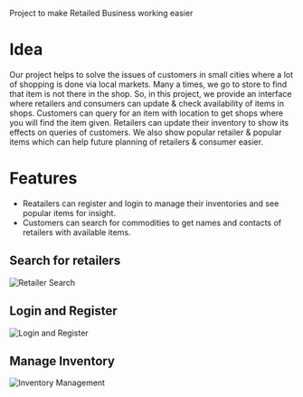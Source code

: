Project to make Retailed Business working easier

# Idea
Our project helps to solve the issues of customers in small cities where a lot of shopping is done via local markets. Many a times, we go to store to find that item is not there in the shop. So, in this project, we provide an interface where retailers and consumers can update & check availability of items in shops. Customers can query for an item with location to get shops where you will find the item given. Retailers can update their inventory to show its effects on queries of customers. We also show popular retailer & popular items which can help future planning of retailers & consumer easier.


# Features
* Reatailers can register and login to manage their inventories and see popular items for insight.
* Customers can search for commodities to get names and contacts of retailers with available items.

## Search for retailers
![Retailer Search ](https://user-images.githubusercontent.com/76874424/176653859-e33adb72-7822-4363-ac1f-9a9e0443ea4a.png)

## Login and Register
![Login and Register](https://user-images.githubusercontent.com/76874424/176653880-966bdfd1-d25d-4545-9a9e-9bbbb76d9997.png)

## Manage Inventory
![Inventory Management](https://user-images.githubusercontent.com/76874424/176653886-9fcd4bc6-1c33-4e94-a5e6-483bd5d73747.png)
